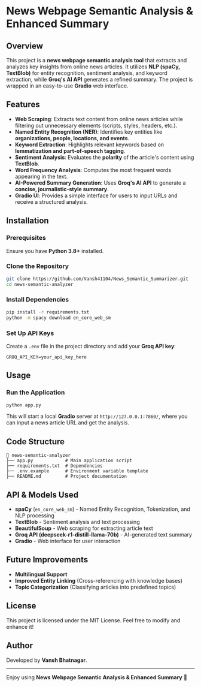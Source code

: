 # News Webpage Semantic Analysis & Enhanced Summary

## Overview
This project is a **news webpage semantic analysis tool** that extracts and analyzes key insights from online news articles. It utilizes **NLP (spaCy, TextBlob)** for entity recognition, sentiment analysis, and keyword extraction, while **Groq's AI API** generates a refined summary. The project is wrapped in an easy-to-use **Gradio** web interface.

## Features
- **Web Scraping**: Extracts text content from online news articles while filtering out unnecessary elements (scripts, styles, headers, etc.).
- **Named Entity Recognition (NER)**: Identifies key entities like **organizations, people, locations, and events**.
- **Keyword Extraction**: Highlights relevant keywords based on **lemmatization and part-of-speech tagging**.
- **Sentiment Analysis**: Evaluates the **polarity** of the article's content using **TextBlob**.
- **Word Frequency Analysis**: Computes the most frequent words appearing in the text.
- **AI-Powered Summary Generation**: Uses **Groq's AI API** to generate a **concise, journalistic-style summary**.
- **Gradio UI**: Provides a simple interface for users to input URLs and receive a structured analysis.

## Installation
### Prerequisites
Ensure you have **Python 3.8+** installed.

### Clone the Repository
```bash
git clone https://github.com/Vansh41104/News_Semantic_Summarizer.git
cd news-semantic-analyzer
```

### Install Dependencies
```bash
pip install -r requirements.txt
python -m spacy download en_core_web_sm
```

### Set Up API Keys
Create a `.env` file in the project directory and add your **Groq API key**:
```env
GROQ_API_KEY=your_api_key_here
```

## Usage
### Run the Application
```bash
python app.py
```
This will start a local **Gradio** server at `http://127.0.0.1:7860/`, where you can input a news article URL and get the analysis.

## Code Structure
```
📂 news-semantic-analyzer
├── app.py            # Main application script
├── requirements.txt  # Dependencies
├── .env.example      # Environment variable template
├── README.md         # Project documentation
```

## API & Models Used
- **spaCy** (`en_core_web_sm`) - Named Entity Recognition, Tokenization, and NLP processing
- **TextBlob** - Sentiment analysis and text processing
- **BeautifulSoup** - Web scraping for extracting article text
- **Groq API (deepseek-r1-distill-llama-70b)** - AI-generated text summary
- **Gradio** - Web interface for user interaction

## Future Improvements
- **Multilingual Support**
- **Improved Entity Linking** (Cross-referencing with knowledge bases)
- **Topic Categorization** (Classifying articles into predefined topics)

## License
This project is licensed under the MIT License. Feel free to modify and enhance it!

## Author
Developed by **Vansh Bhatnagar**.

---
Enjoy using **News Webpage Semantic Analysis & Enhanced Summary** 🚀

